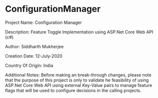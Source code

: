 # ConfigurationManager

Project Name: Configuration Manager

Description: Feature Toggle Implementation using ASP.Net Core Web API (c#)

Author: Siddharth Mukherjee

Creation Date: 12-July-2020

Country Of Origin: India

Additional Notes: Before making an break-through changes, please note that the purpose of this project is only to validate he feasibility of using ASP.Net Core Web API using external Key-Value pairs to manage feature flags that will be used to configure decisions in the calling projects.

